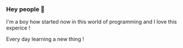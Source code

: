 ### Hey people 👋

I'm a boy how started now in this world of programming and I love this experice ! 

Every day learning a new thing !
